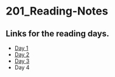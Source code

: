 # 201_Reading-Notes

## Links for the reading days.

- <a href='class-02.md'>Day 1 </a>
- <a href='class-03.md'>Day 2 </a>
- <a href='class-04.md'>Day 3 </a>
- Day 4



